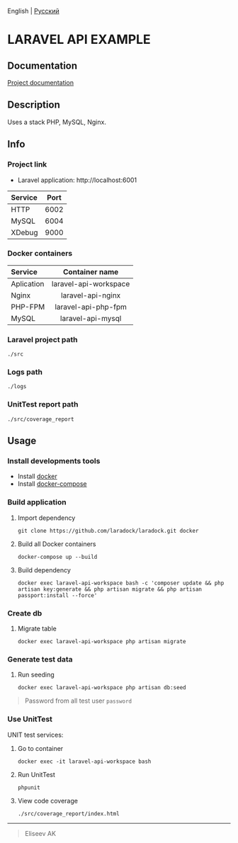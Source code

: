 English | [Русский](https://github.com/cs-eliseev/laravel-api-example/blob/master/README.ru_RU.md)

LARAVEL API EXAMPLE
=======

## Documentation

[Project documentation](https://github.com/cs-eliseev/laravel-api-example/blob/master/src/README.md)

## Description

Uses a stack PHP, MySQL, Nginx.

## Info

### Project link

* Laravel application: http://localhost:6001

|Service|Port|
|:---|:---:|
|HTTP|6002|
|MySQL|6004|
|XDebug|9000|

### Docker containers

|Service|Container name|
|:---|:---:|
|Aplication|laravel-api-workspace|
|Nginx|laravel-api-nginx|
|PHP-FPM|laravel-api-php-fpm|
|MySQL|laravel-api-mysql|

### Laravel project path

```
./src
```

### Logs path

```
./logs
```

### UnitTest report path

```
./src/coverage_report
```

## Usage

### Install developments tools

* Install [docker](https://docs.docker.com/engine/installation/)
* Install [docker-compose](https://docs.docker.com/compose/install/)

### Build application

1. Import dependency

    ```shell
    git clone https://github.com/laradock/laradock.git docker
    ```

1. Build all Docker containers

    ```shell
    docker-compose up --build
    ```

1. Build dependency

    ```shell
    docker exec laravel-api-workspace bash -c 'composer update && php artisan key:generate && php artisan migrate && php artisan passport:install --force'
    ```

### Create db

1. Migrate table
 
    ```shell
    docker exec laravel-api-workspace php artisan migrate
    ```

### Generate test data

1. Run seeding

    ```shell
    docker exec laravel-api-workspace php artisan db:seed
    ```

> Password from all test user `password`
 
### Use UnitTest

UNIT test services: 

1. Go to container

    ```shell
    docker exec -it laravel-api-workspace bash
    ```

1. Run UnitTest

    ```shell
    phpunit
    ```

1. View code coverage

    ```
   ./src/coverage_report/index.html
   ```

***

> Eliseev AK
